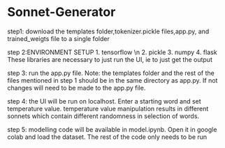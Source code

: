 # Sonnet-Generator
step1: download the templates folder,tokenizer.pickle files,app.py, and trained_weigts file to a single folder

step 2:ENVIRONMENT SETUP
          1. tensorflow \n
          2. pickle
          3. numpy
          4. flask
          These libraries are necessary to just run the UI, ie to just get the output
          
step 3: run the app.py file. Note: the templates folder and the rest of the files mentioned in step 1 should be in the same directory as app.py. If not changes will need to be made to the app.py file.

step 4: the UI will be run on localhost. Enter a starting word and set temperature value. temperature value manipulation results in different sonnets which contain different randomness in selection of words.

step 5: modelling code will be available in model.ipynb. Open it in google colab and load the dataset. The rest of the code only needs to be run
